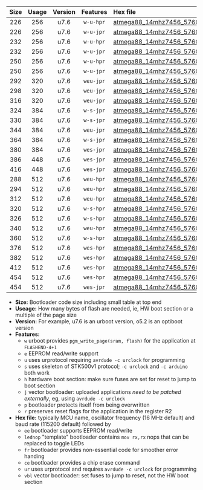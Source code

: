 |Size|Usage|Version|Features|Hex file|
|:-:|:-:|:-:|:-:|:--|
|226|256|u7.6|`w-u-hpr`|[atmega88_14mhz7456_57600bps_ur.hex](https://raw.githubusercontent.com/stefanrueger/urboot/main//atmega88_14mhz7456_57600bps_ur.hex)|
|226|256|u7.6|`w-u-jpr`|[atmega88_14mhz7456_57600bps_ur_vbl.hex](https://raw.githubusercontent.com/stefanrueger/urboot/main//atmega88_14mhz7456_57600bps_ur_vbl.hex)|
|232|256|u7.6|`w-u-hpr`|[atmega88_14mhz7456_57600bps_lednop_ur.hex](https://raw.githubusercontent.com/stefanrueger/urboot/main//atmega88_14mhz7456_57600bps_lednop_ur.hex)|
|232|256|u7.6|`w-u-jpr`|[atmega88_14mhz7456_57600bps_lednop_ur_vbl.hex](https://raw.githubusercontent.com/stefanrueger/urboot/main//atmega88_14mhz7456_57600bps_lednop_ur_vbl.hex)|
|250|256|u7.6|`w-u-hpr`|[atmega88_14mhz7456_57600bps_lednop_fr_ur.hex](https://raw.githubusercontent.com/stefanrueger/urboot/main//atmega88_14mhz7456_57600bps_lednop_fr_ur.hex)|
|250|256|u7.6|`w-u-jpr`|[atmega88_14mhz7456_57600bps_lednop_fr_ur_vbl.hex](https://raw.githubusercontent.com/stefanrueger/urboot/main//atmega88_14mhz7456_57600bps_lednop_fr_ur_vbl.hex)|
|292|320|u7.6|`weu-jpr`|[atmega88_14mhz7456_57600bps_ee_ur_vbl.hex](https://raw.githubusercontent.com/stefanrueger/urboot/main//atmega88_14mhz7456_57600bps_ee_ur_vbl.hex)|
|298|320|u7.6|`weu-jpr`|[atmega88_14mhz7456_57600bps_ee_lednop_ur_vbl.hex](https://raw.githubusercontent.com/stefanrueger/urboot/main//atmega88_14mhz7456_57600bps_ee_lednop_ur_vbl.hex)|
|316|320|u7.6|`weu-jpr`|[atmega88_14mhz7456_57600bps_ee_lednop_fr_ur_vbl.hex](https://raw.githubusercontent.com/stefanrueger/urboot/main//atmega88_14mhz7456_57600bps_ee_lednop_fr_ur_vbl.hex)|
|324|384|u7.6|`w-s-jpr`|[atmega88_14mhz7456_57600bps_vbl.hex](https://raw.githubusercontent.com/stefanrueger/urboot/main//atmega88_14mhz7456_57600bps_vbl.hex)|
|330|384|u7.6|`w-s-jpr`|[atmega88_14mhz7456_57600bps_lednop_vbl.hex](https://raw.githubusercontent.com/stefanrueger/urboot/main//atmega88_14mhz7456_57600bps_lednop_vbl.hex)|
|344|384|u7.6|`weu-jpr`|[atmega88_14mhz7456_57600bps_ee_lednop_fr_ce_ur_vbl.hex](https://raw.githubusercontent.com/stefanrueger/urboot/main//atmega88_14mhz7456_57600bps_ee_lednop_fr_ce_ur_vbl.hex)|
|364|384|u7.6|`w-s-jpr`|[atmega88_14mhz7456_57600bps_lednop_fr_vbl.hex](https://raw.githubusercontent.com/stefanrueger/urboot/main//atmega88_14mhz7456_57600bps_lednop_fr_vbl.hex)|
|380|384|u7.6|`wes-jpr`|[atmega88_14mhz7456_57600bps_ee_vbl.hex](https://raw.githubusercontent.com/stefanrueger/urboot/main//atmega88_14mhz7456_57600bps_ee_vbl.hex)|
|386|448|u7.6|`wes-jpr`|[atmega88_14mhz7456_57600bps_ee_lednop_vbl.hex](https://raw.githubusercontent.com/stefanrueger/urboot/main//atmega88_14mhz7456_57600bps_ee_lednop_vbl.hex)|
|416|448|u7.6|`wes-jpr`|[atmega88_14mhz7456_57600bps_ee_lednop_fr_vbl.hex](https://raw.githubusercontent.com/stefanrueger/urboot/main//atmega88_14mhz7456_57600bps_ee_lednop_fr_vbl.hex)|
|288|512|u7.6|`weu-hpr`|[atmega88_14mhz7456_57600bps_ee_ur.hex](https://raw.githubusercontent.com/stefanrueger/urboot/main//atmega88_14mhz7456_57600bps_ee_ur.hex)|
|294|512|u7.6|`weu-hpr`|[atmega88_14mhz7456_57600bps_ee_lednop_ur.hex](https://raw.githubusercontent.com/stefanrueger/urboot/main//atmega88_14mhz7456_57600bps_ee_lednop_ur.hex)|
|312|512|u7.6|`weu-hpr`|[atmega88_14mhz7456_57600bps_ee_lednop_fr_ur.hex](https://raw.githubusercontent.com/stefanrueger/urboot/main//atmega88_14mhz7456_57600bps_ee_lednop_fr_ur.hex)|
|320|512|u7.6|`w-s-hpr`|[atmega88_14mhz7456_57600bps.hex](https://raw.githubusercontent.com/stefanrueger/urboot/main//atmega88_14mhz7456_57600bps.hex)|
|326|512|u7.6|`w-s-hpr`|[atmega88_14mhz7456_57600bps_lednop.hex](https://raw.githubusercontent.com/stefanrueger/urboot/main//atmega88_14mhz7456_57600bps_lednop.hex)|
|340|512|u7.6|`weu-hpr`|[atmega88_14mhz7456_57600bps_ee_lednop_fr_ce_ur.hex](https://raw.githubusercontent.com/stefanrueger/urboot/main//atmega88_14mhz7456_57600bps_ee_lednop_fr_ce_ur.hex)|
|360|512|u7.6|`w-s-hpr`|[atmega88_14mhz7456_57600bps_lednop_fr.hex](https://raw.githubusercontent.com/stefanrueger/urboot/main//atmega88_14mhz7456_57600bps_lednop_fr.hex)|
|376|512|u7.6|`wes-hpr`|[atmega88_14mhz7456_57600bps_ee.hex](https://raw.githubusercontent.com/stefanrueger/urboot/main//atmega88_14mhz7456_57600bps_ee.hex)|
|382|512|u7.6|`wes-hpr`|[atmega88_14mhz7456_57600bps_ee_lednop.hex](https://raw.githubusercontent.com/stefanrueger/urboot/main//atmega88_14mhz7456_57600bps_ee_lednop.hex)|
|412|512|u7.6|`wes-hpr`|[atmega88_14mhz7456_57600bps_ee_lednop_fr.hex](https://raw.githubusercontent.com/stefanrueger/urboot/main//atmega88_14mhz7456_57600bps_ee_lednop_fr.hex)|
|454|512|u7.6|`wes-hpr`|[atmega88_14mhz7456_57600bps_ee_lednop_fr_ce.hex](https://raw.githubusercontent.com/stefanrueger/urboot/main//atmega88_14mhz7456_57600bps_ee_lednop_fr_ce.hex)|
|454|512|u7.6|`wes-jpr`|[atmega88_14mhz7456_57600bps_ee_lednop_fr_ce_vbl.hex](https://raw.githubusercontent.com/stefanrueger/urboot/main//atmega88_14mhz7456_57600bps_ee_lednop_fr_ce_vbl.hex)|

- **Size:** Bootloader code size including small table at top end
- **Useage:** How many bytes of flash are needed, ie, HW boot section or a multiple of the page size
- **Version:** For example, u7.6 is an urboot version, o5.2 is an optiboot version
- **Features:**
  + `w` urboot provides `pgm_write_page(sram, flash)` for the application at `FLASHEND-4+1`
  + `e` EEPROM read/write support
  + `u` uses urprotocol requiring `avrdude -c urclock` for programming
  + `s` uses skeleton of STK500v1 protocol; `-c urclock` and `-c arduino` both work
  + `h` hardware boot section: make sure fuses are set for reset to jump to boot section
  + `j` vector bootloader: uploaded applications *need to be patched externally*, eg, using `avrdude -c urclock`
  + `p` bootloader protects itself from being overwritten
  + `r` preserves reset flags for the application in the register R2
- **Hex file:** typically MCU name, oscillator frequency (16 MHz default) and baud rate (115200 default) followed by
  + `ee` bootloader supports EEPROM read/write
  + `lednop` "template" bootloader contains `mov rx,rx` nops that can be replaced to toggle LEDs
  + `fr` bootloader provides non-essential code for smoother error handing
  + `ce` bootloader provides a chip erase command
  + `ur` uses urprotocol and requires `avrdude -c urclock` for programming
  + `vbl` vector bootloader: set fuses to jump to reset, not the HW boot section
